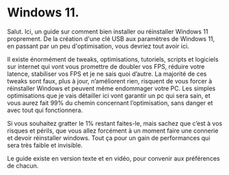 # Windows 11.

Salut. Ici, un guide sur comment bien installer ou réinstaller Windows 11 proprement. De la création d'une clé USB aux paramètres de Windows 11, en passant par un peu d'optimisation, vous devriez tout avoir ici.

Il existe énormément de tweaks, optimisations, tutoriels, scripts et logiciels sur internet qui vont vous promettre de doubler vos FPS, réduire votre latence, stabiliser vos FPS et je ne sais quoi d’autre. La majorité de ces tweaks sont faux, plus à jour, n’améliorent rien, risquent de vous forcer à réinstaller Windows et peuvent même endommager votre PC. Les simples optimisations que je vais détailler ici vont garantir un pc qui sera sain, et vous aurez fait 99% du chemin concernant l’optimisation, sans danger et avec tout qui fonctionnera.

Si vous souhaitez gratter le 1% restant faites-le, mais sachez que c’est à vos risques et périls, que vous allez forcément à un moment faire une connerie et devoir réinstaller windows. Tout ça pour un gain de performances qui sera très faible et invisible.

Le guide existe en version texte et en vidéo, pour convenir aux préférences de chacun. 

